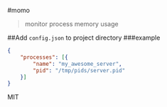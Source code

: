 #momo
>monitor process memory usage

##Add `config.json` to project directory
###example
```json
{
	"processes": [{
		"name": "my_awesome_server",
		"pid": "/tmp/pids/server.pid"
	}]
}
```

MIT
